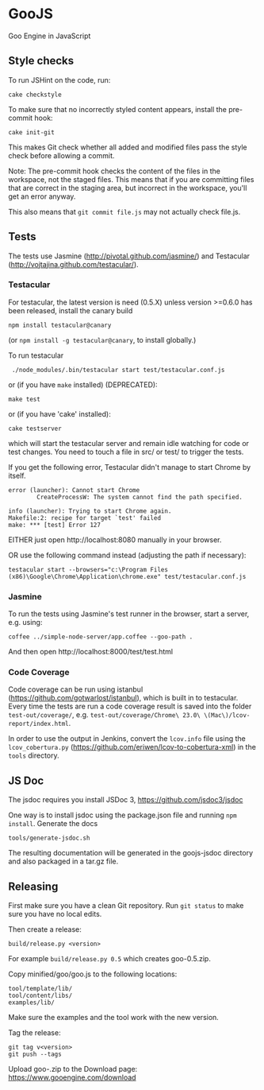 GooJS
=====

Goo Engine in JavaScript

Style checks
------------

To run JSHint on the code, run:

    cake checkstyle

To make sure that no incorrectly styled content appears, install the pre-commit hook:

    cake init-git

This makes Git check whether all added and modified files pass the style check
before allowing a commit.

Note: The pre-commit hook checks the content of the files in the workspace,
not the staged files. This means that if you are committing files that are
correct in the staging area, but incorrect in the workspace,
you'll get an error anyway.

This also means that `git commit file.js` may not actually check file.js.

Tests
-----

The tests use Jasmine (http://pivotal.github.com/jasmine/) and Testacular (http://vojtajina.github.com/testacular/).


### Testacular

For testacular, the latest version is need (0.5.X) unless version >=0.6.0 has been released, install the canary build

    npm install testacular@canary

(or `npm install -g testacular@canary`, to install globally.)

To run testacular

     ./node_modules/.bin/testacular start test/testacular.conf.js

or (if you have `make` installed) (DEPRECATED):

    make test

or (if you have 'cake' installed):

    cake testserver

which will start the testacular server and remain idle watching for code or test changes.
You need to touch a file in src/ or test/ to trigger the tests.

If you get the following error, Testacular didn't manage to start Chrome by itself.

    error (launcher): Cannot start Chrome
            CreateProcessW: The system cannot find the path specified.

    info (launcher): Trying to start Chrome again.
    Makefile:2: recipe for target `test' failed
    make: *** [test] Error 127

EITHER just open http://localhost:8080 manually in your browser.

OR use the following command instead (adjusting the path if necessary):

    testacular start --browsers="c:\Program Files (x86)\Google\Chrome\Application\chrome.exe" test/testacular.conf.js

### Jasmine

To run the tests using Jasmine's test runner in the browser, start a server, e.g. using:

    coffee ../simple-node-server/app.coffee --goo-path .

And then open http://localhost:8000/test/test.html

### Code Coverage

Code coverage can be run using istanbul (https://github.com/gotwarlost/istanbul), which is built in to testacular. Every time the tests are run a code coverage result is saved into the folder `test-out/coverage/`, e.g. `test-out/coverage/Chrome\ 23.0\ \(Mac\)/lcov-report/index.html`.

In order to use the output in Jenkins, convert the `lcov.info` file using the `lcov_cobertura.py` (https://github.com/eriwen/lcov-to-cobertura-xml) in the `tools` directory.

JS Doc
------
The jsdoc requires you install JSDoc 3, https://github.com/jsdoc3/jsdoc

One way is to install jsdoc using the package.json file and running `npm install`. Generate the docs

    tools/generate-jsdoc.sh

The resulting documentation will be generated in the goojs-jsdoc directory and also packaged in a tar.gz file.

## Releasing

First make sure you have a clean Git repository. Run `git status` to make sure you have no local edits.

Then create a release:

    build/release.py <version>

For example `build/release.py 0.5` which creates goo-0.5.zip.

Copy minified/goo/goo.js to the following locations:

    tool/template/lib/
    tool/content/libs/
    examples/lib/

Make sure the examples and the tool work with the new version.

Tag the release:

    git tag v<version>
    git push --tags

Upload goo-<version>.zip to the Download page: https://www.gooengine.com/download
